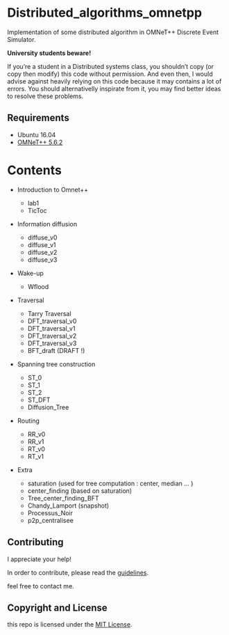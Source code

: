 # Distributed_algorithms_omnetpp
Implementation of some distributed algorithm in OMNeT++ Discrete Event Simulator. 

**University students beware!** 

If you’re a student in a Distributed systems class, you shouldn’t copy (or copy then modify) this code without permission. And even then, I would advise against heavily relying on this code because it may contains a lot of errors.
You should alternativelly inspirate from it, you may find better ideas to resolve these problems.


## Requirements
- Ubuntu 16.04
- [OMNeT++ 5.6.2](https://omnetpp.org/download/)
 
# Contents
- Introduction to Omnet++
  - lab1
  - TicToc
- Information diffusion 
  - diffuse_v0
  - diffuse_v1
  - diffuse_v2
  - diffuse_v3
- Wake-up
  - Wflood
- Traversal
  - Tarry Traversal
  - DFT_traversal_v0
  - DFT_traversal_v1
  - DFT_traversal_v2
  - DFT_traversal_v3
  - BFT_draft (DRAFT !)
 
- Spanning tree construction 
  - ST_0
  - ST_1
  - ST_2
  - ST_DFT
  - Diffusion_Tree
- Routing 
  - RR_v0
  - RR_v1
  - RT_v0
  - RT_v1
- Extra 
  - saturation (used for tree computation : center, median ... )
  - center_finding (based on saturation)
  - Tree_center_finding_BFT
  - Chandy_Lamport (snapshot)
  - Processus_Noir
  - p2p_centralisee
  
## Contributing
I appreciate your help!

In order to contribute, please read the [guidelines](https://github.com/151ali/distributed_algorithms_omnetpp/blob/main/contributing/guide.md).

feel free to contact me.  
## Copyright and License

this repo is licensed under the [MIT License](LICENSE.md).
